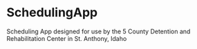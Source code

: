 # SchedulingApp
Scheduling App designed for use by the 5 County Detention and Rehabilitation Center in St. Anthony, Idaho
